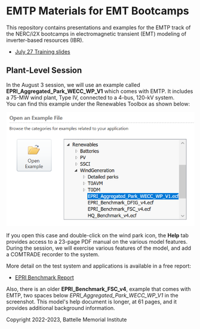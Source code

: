 # EMTP Materials for EMT Bootcamps 

This repository contains presentations and examples for the EMTP track of 
the NERC/i2X bootcamps in electromagnetic transient (EMT) modeling of 
inverter-based resources (IBR). 

- [July 27 Training slides](EMTP_training_session_1.pdf)

## Plant-Level Session

In the August 3 session, we will use an example called 
**EPRI\_Aggregated\_Park\_WECC\_WP\_V1** which comes with EMTP.  It 
includes a 75-MW wind plant, Type IV, connected to a 4-bus, 120-kV system.  
You can find this example under the Renewables Toolbox as shown below: 

![image](WECC_V1.png)

If you open this case and double-click on the wind park icon, the **Help** tab
provides access to a 23-page PDF manual on the various model features. During
the session, we will exercise various features of the model, and add a COMTRADE
recorder to the system.

More detail on the test system and applications is available in a free report:

- [EPRI Benchmark Report](https://www.epri.com/research/products/3002000347)

Also, there is an older **EPRI\_Benchmark\_FSC\_v4**, example that comes 
with EMTP, two spaces below *EPRI\_Aggregated\_Park\_WECC\_WP\_V1* in the 
screenshot.  This model's help document is longer, at 61 pages, and it
provides additional background information.  

Copyright 2022-2023, Battelle Memorial Institute

